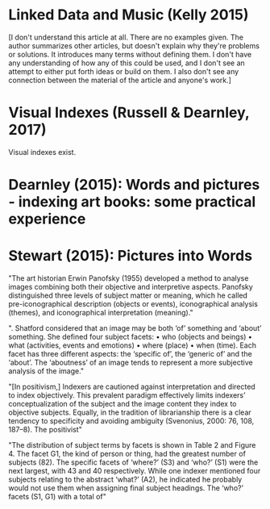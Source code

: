 # Linked Data and Music (Kelly 2015)

[I don't understand this article at all. There are no examples given. The author summarizes other articles, but doesn't explain why they're problems or solutions. It introduces many terms without defining them. I don't have any understanding of how any of this could be used, and I don't see an attempt to either put forth ideas or build on them. I also don't see any connection between the material of the article and anyone's work.]

# Visual Indexes (Russell & Dearnley, 2017)

Visual indexes exist. 

# Dearnley (2015): Words and pictures - indexing art books: some practical experience




# Stewart (2015): Pictures into Words
"The art historian Erwin Panofsky (1955) developed a method to analyse images combining both their objective and interpretive aspects. Panofsky distinguished three levels of subject matter or meaning, which he called pre-iconographical description (objects or events), iconographical analysis (themes), and iconographical interpretation (meaning)."

". Shatford considered that an image may be both ‘of’ something and ‘about’ something. She defined four subject facets: • who (objects and beings) • what (activities, events and emotions) • where (place) • when (time). Each facet has three different aspects: the ‘specific of’, the ‘generic of’ and the ‘about’. The ‘aboutness’ of an image tends to represent a more subjective analysis of the image."

"[In positivism,] Indexers are cautioned against interpretation and directed to index objectively. This prevalent paradigm effectively limits indexers’ conceptualization of the subject and the image content they index to objective subjects. Equally, in the tradition of librarianship there is a clear tendency to specificity and avoiding ambiguity (Svenonius, 2000: 76, 108, 187–8). The positivist"

"The distribution of subject terms by facets is shown in Table 2 and Figure 4. The facet G1, the kind of person or thing, had the greatest number of subjects (82). The specific facets of ‘where?’ (S3) and ‘who?’ (S1) were the next largest, with 43 and 40 respectively. While one indexer mentioned four subjects relating to the abstract ‘what?’ (A2), he indicated he probably would not use them when assigning final subject headings. The ‘who?’ facets (S1, G1) with a total of"


